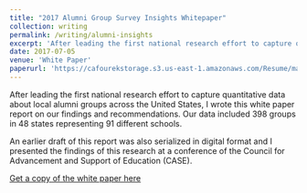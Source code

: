 ```yaml
---
title: "2017 Alumni Group Survey Insights Whitepaper"
collection: writing
permalink: /writing/alumni-insights
excerpt: 'After leading the first national research effort to capture quantitative data about local alumni groups across the United States, I wrote this white paper report on our findings and recommendations.'
date: 2017-07-05
venue: 'White Paper'
paperurl: 'https://cafourekstorage.s3.us-east-1.amazonaws.com/Resume/materials/AlumniSpaces_2017AlumniGroupSurveyInsights.pdf'
---
```


After leading the first national research effort to capture quantitative data about local alumni groups across the United States, I wrote this white paper report on our findings and recommendations. Our data included 398 groups in 48 states representing 91 different schools.

An earlier draft of this report was also serialized in digital format and I presented the findings of this research at a conference of the Council for Advancement and Support of Education (CASE).

<a href="https://cafourekstorage.s3.us-east-1.amazonaws.com/Resume/materials/AlumniSpaces_2017AlumniGroupSurveyInsights.pdf" target="_blank">Get a copy of the white paper here</a>


